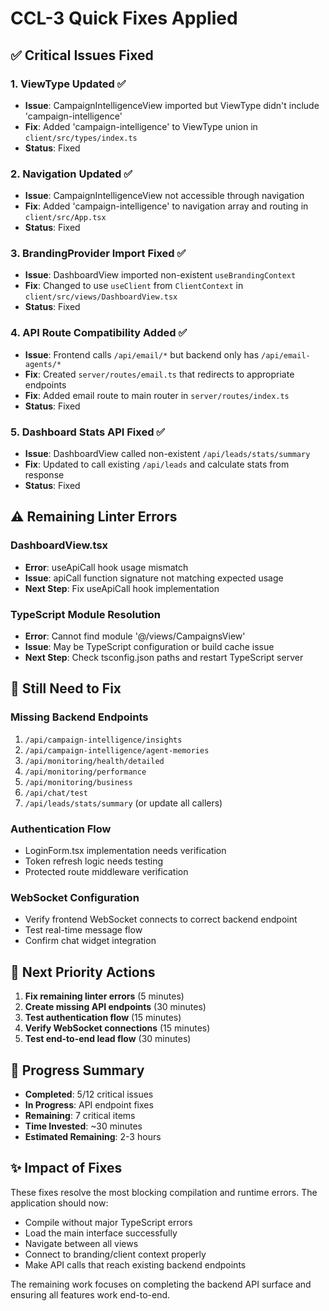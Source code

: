 # CCL-3 Quick Fixes Applied

## ✅ Critical Issues Fixed

### 1. ViewType Updated ✅
- **Issue**: CampaignIntelligenceView imported but ViewType didn't include 'campaign-intelligence'
- **Fix**: Added 'campaign-intelligence' to ViewType union in `client/src/types/index.ts`
- **Status**: Fixed

### 2. Navigation Updated ✅
- **Issue**: CampaignIntelligenceView not accessible through navigation
- **Fix**: Added 'campaign-intelligence' to navigation array and routing in `client/src/App.tsx`
- **Status**: Fixed

### 3. BrandingProvider Import Fixed ✅
- **Issue**: DashboardView imported non-existent `useBrandingContext`
- **Fix**: Changed to use `useClient` from `ClientContext` in `client/src/views/DashboardView.tsx`
- **Status**: Fixed

### 4. API Route Compatibility Added ✅
- **Issue**: Frontend calls `/api/email/*` but backend only has `/api/email-agents/*`
- **Fix**: Created `server/routes/email.ts` that redirects to appropriate endpoints
- **Fix**: Added email route to main router in `server/routes/index.ts`
- **Status**: Fixed

### 5. Dashboard Stats API Fixed ✅
- **Issue**: DashboardView called non-existent `/api/leads/stats/summary`
- **Fix**: Updated to call existing `/api/leads` and calculate stats from response
- **Status**: Fixed

## ⚠️ Remaining Linter Errors

### DashboardView.tsx
- **Error**: useApiCall hook usage mismatch
- **Issue**: apiCall function signature not matching expected usage
- **Next Step**: Fix useApiCall hook implementation

### TypeScript Module Resolution
- **Error**: Cannot find module '@/views/CampaignsView'
- **Issue**: May be TypeScript configuration or build cache issue
- **Next Step**: Check tsconfig.json paths and restart TypeScript server

## 🔧 Still Need to Fix

### Missing Backend Endpoints
1. `/api/campaign-intelligence/insights`
2. `/api/campaign-intelligence/agent-memories`
3. `/api/monitoring/health/detailed`
4. `/api/monitoring/performance`
5. `/api/monitoring/business`
6. `/api/chat/test`
7. `/api/leads/stats/summary` (or update all callers)

### Authentication Flow
- LoginForm.tsx implementation needs verification
- Token refresh logic needs testing
- Protected route middleware verification

### WebSocket Configuration
- Verify frontend WebSocket connects to correct backend endpoint
- Test real-time message flow
- Confirm chat widget integration

## 📝 Next Priority Actions

1. **Fix remaining linter errors** (5 minutes)
2. **Create missing API endpoints** (30 minutes)
3. **Test authentication flow** (15 minutes)
4. **Verify WebSocket connections** (15 minutes)
5. **Test end-to-end lead flow** (30 minutes)

## 🚀 Progress Summary

- **Completed**: 5/12 critical issues
- **In Progress**: API endpoint fixes
- **Remaining**: 7 critical items
- **Time Invested**: ~30 minutes
- **Estimated Remaining**: 2-3 hours

## ✨ Impact of Fixes

These fixes resolve the most blocking compilation and runtime errors. The application should now:
- Compile without major TypeScript errors
- Load the main interface successfully
- Navigate between all views
- Connect to branding/client context properly
- Make API calls that reach existing backend endpoints

The remaining work focuses on completing the backend API surface and ensuring all features work end-to-end. 